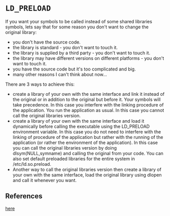 # `LD_PRELOAD`

If you want your symbols to be called instead of some shared libraries symbols,
lets say that for some reason you don't want to change the original library:
* you don't have the source code.
* the library is standard - you don't want to touch it.
* the library is supplied by a third party - you don't want to touch it.
* the library may have different versions on different platforms - you don't want to touch it.
* you have the source code but it's too complicated and big.
* many other reasons I can't think about now...

There are 3 ways to achieve this:
* create a library of your own with the same interface and link it instead of the original or in addition to the original but before it. Your symbols will take precedence. In this case you interfere with the linking procedure of the application. You run the application as usual. In this case you cannot call the original libraries version.
* create a library of your own with the same interface and load it dynamically before calling the executable using the LD_PRELOAD environment variable. In this case you do not need to interfere with the linking of procedure of the application but rather with the running of the application (or rather the environment of the application). In this case you can call the original libraries version by doing dlsym(NULL,symname) and calling the original from your code. You can also set default preloaded libraries for the entire system in /etc/ld.so.preload.
* Another way to call the original libraries version then create a library of your own with the same interface, load the original library using dlopen and call it whenever you want.

## References
[here](http://www.linuxjournal.com/article/7795)
